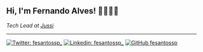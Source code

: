 ## Hi, I'm Fernando Alves! 👋👨🏻‍💻


_Tech Lead at [Jussi](https://jussi.gupy.io/)_


--- 

[![Twitter: fesantossp_](https://img.shields.io/twitter/follow/fesantossp_?style=social)](https://twitter.com/fesantossp_)
[![Linkedin: fesantossp_](https://img.shields.io/badge/-fesantossp-blue?style=flat-square&logo=Linkedin&logoColor=white&link=https://www.linkedin.com/in/fesantossp/)](https://www.linkedin.com/in/fesantossp/)
[![GitHub fesantossp](https://img.shields.io/github/followers/fesantossp?label=follow&style=social)](https://github.com/fesantossp)
